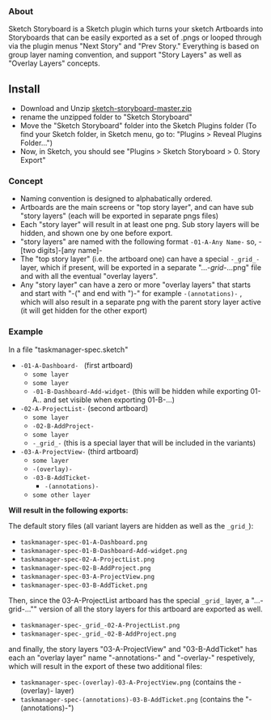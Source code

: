 ### About

Sketch Storyboard is a Sketch plugin which turns your sketch Artboards into Storyboards that can be easily exported as a set of .pngs or looped through via the plugin menus "Next Story" and "Prev Story." Everything is based on group layer naming convention, and support "Story Layers" as well as "Overlay Layers" concepts.

## Install

- Download and Unzip [sketch-storyboard-master.zip](https://github.com/BriteSnow/sketch-storyboard/archive/master.zip)
- rename the unzipped folder to "Sketch Storyboard"
- Move the "Sketch Storyboard" folder into the Sketch Plugins folder (To find your Sketch folder, in Sketch menu, go to: "Plugins > Reveal Plugins Folder...")
- Now, in Sketch, you should see "Plugins > Sketch Storyboard > 0. Story Export"


### Concept

- Naming convention is designed to alphabatically ordered. 
- Artboards are the main screens or "top story layer", and can have sub "story layers" (each will be exported in separate pngs files)
- Each "story layer" will result in at least one png. Sub story layers will be hidden, and shown one by one before export.
- "story layers" are named with the following format ```-01-A-Any Name-``` so, -[two digits]-[any name]- 
- The "top story layer" (i.e. the artboard one) can have a special ```-_grid_-``` layer, which if present, will be exported in a separate "...-_grid_-...png" file and with all the eventual "overlay layers". 
- Any "story layer" can have a zero or more "overlay layers" that starts and start with "-(" and end with ")-" for example ```-(annotations)-``` , which will also result in a separate png with the parent story layer active (it will get hidden for the other export)

### Example

In a file "taskmanager-spec.sketch"

+ ```-01-A-Dashboard- ``` (first artboard)
    * ```some layer```
    * ```some layer```
    * ```-01-B-Dashboard-Add-widget-``` (this will be hidden while exporting 01-A.. and set visible when exporting 01-B-...)
+ ```-02-A-ProjectList-``` (second artboard)
    * ```some layer```
    * ```-02-B-AddProject-```
    * ```some layer```
    * ```-_grid_-``` (this is a special layer that will be included in the variants)
+ ```-03-A-ProjectView-``` (third artboard)
    * ```some layer```
    * ```-(overlay)-```
    * ```-03-B-AddTicket-```
        - ```-(annotations)-```
    * ```some other layer```

**Will result in the following exports:**

The default story files (all variant layers are hidden as well as the ```_grid_```): 
- ```taskmanager-spec-01-A-Dashboard.png```
- ```taskmanager-spec-01-B-Dashboard-Add-widget.png```
- ```taskmanager-spec-02-A-ProjectList.png```
- ```taskmanager-spec-02-B-AddProject.png```
- ```taskmanager-spec-03-A-ProjectView.png```
- ```taskmanager-spec-03-B-AddTicket.png```

Then, since the 03-A-ProjectList artboard has the special ```_grid_``` layer, a "...-grid-..."" version of all the story layers for this artboard are exported as well. 
- ```taskmanager-spec-_grid_-02-A-ProjectList.png```
- ```taskmanager-spec-_grid_-02-B-AddProject.png ```

and finally, the story layers "03-A-ProjectView" and "03-B-AddTicket" has each an "overlay layer" name "-annotations-" and "-overlay-" respetively, which will result in the export of these two additional files: 
- ```taskmanager-spec-(overlay)-03-A-ProjectView.png``` (contains the -(overlay)- layer)
- ```taskmanager-spec-(annotations)-03-B-AddTicket.png``` (contains the "-(annotations)-")


